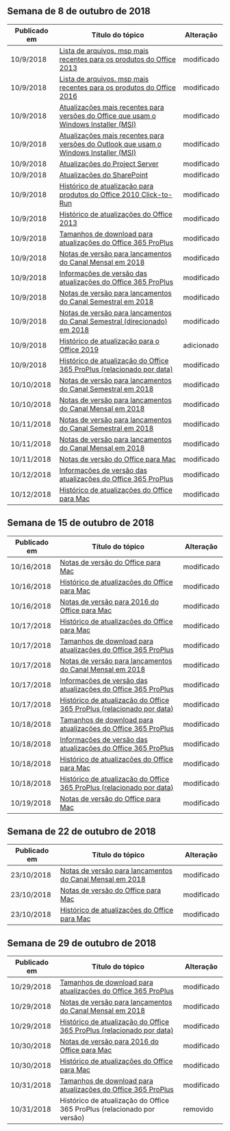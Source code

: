 <!-- This file is generated automatically each week. Changes made to this file will be overwritten.-->




## <a name="week-of-october-8-2018"></a>Semana de 8 de outubro de 2018


| Publicado em |Título do tópico | Alteração |
|------|------------|--------|
| 10/9/2018 | [Lista de arquivos. msp mais recentes para os produtos do Office 2013](/OfficeUpdates/msp-files-office-2013) | modificado |
| 10/9/2018 | [Lista de arquivos. msp mais recentes para os produtos do Office 2016](/OfficeUpdates/msp-files-office-2016) | modificado |
| 10/9/2018 | [Atualizações mais recentes para versões do Office que usam o Windows Installer (MSI)](/OfficeUpdates/office-updates-msi) | modificado |
| 10/9/2018 | [Atualizações mais recentes para versões do Outlook que usam o Windows Installer (MSI)](/OfficeUpdates/outlook-updates-msi) | modificado |
| 10/9/2018 | [Atualizações do Project Server](/OfficeUpdates/project-server-updates) | modificado |
| 10/9/2018 | [Atualizações do SharePoint](/OfficeUpdates/sharepoint-updates) | modificado |
| 10/9/2018 | [Histórico de atualização para produtos do Office 2010 Click-to-Run](/OfficeUpdates/update-history-office-2010-click-to-run) | modificado |
| 10/9/2018 | [Histórico de atualizações do Office 2013](/OfficeUpdates/update-history-office-2013) | modificado |
| 10/9/2018 | [Tamanhos de download para atualizações do Office 365 ProPlus](/OfficeUpdates/download-sizes-office365-proplus-updates) | modificado |
| 10/9/2018 | [Notas de versão para lançamentos do Canal Mensal em 2018](/OfficeUpdates/monthly-channel-2018) | modificado |
| 10/9/2018 | [Informações de versão das atualizações do Office 365 ProPlus](/OfficeUpdates/release-notes-office365-proplus) | modificado |
| 10/9/2018 | [Notas de versão para lançamentos do Canal Semestral em 2018](/OfficeUpdates/semi-annual-channel-2018) | modificado |
| 10/9/2018 | [Notas de versão para lançamentos do Canal Semestral (direcionado) em 2018](/OfficeUpdates/semi-annual-channel-targeted-2018) | modificado |
| 10/9/2018 | [Histórico de atualização para o Office 2019](/OfficeUpdates/update-history-office-2019) | adicionado |
| 10/9/2018 | [Histórico de atualização do Office 365 ProPlus (relacionado por data)](/OfficeUpdates/update-history-office365-proplus-by-date) | modificado |
| 10/10/2018 | [Notas de versão para lançamentos do Canal Semestral em 2018](/OfficeUpdates/semi-annual-channel-2018) | modificado |
| 10/10/2018 | [Notas de versão para lançamentos do Canal Mensal em 2018](/OfficeUpdates/monthly-channel-2018) | modificado |
| 10/11/2018 | [Notas de versão para lançamentos do Canal Semestral em 2018](/OfficeUpdates/semi-annual-channel-2018) | modificado |
| 10/11/2018 | [Notas de versão para lançamentos do Canal Mensal em 2018](/OfficeUpdates/monthly-channel-2018) | modificado |
| 10/11/2018 | [Notas de versão do Office para Mac](/OfficeUpdates/release-notes-office-for-mac) | modificado |
| 10/12/2018 | [Informações de versão das atualizações do Office 365 ProPlus](/OfficeUpdates/release-notes-office365-proplus) | modificado |
| 10/12/2018 | [Histórico de atualizações do Office para Mac](/OfficeUpdates/update-history-office-for-mac) | modificado |


## <a name="week-of-october-15-2018"></a>Semana de 15 de outubro de 2018


| Publicado em |Título do tópico | Alteração |
|------|------------|--------|
| 10/16/2018 | [Notas de versão do Office para Mac](/OfficeUpdates/release-notes-office-for-mac) | modificado |
| 10/16/2018 | [Histórico de atualizações do Office para Mac](/OfficeUpdates/update-history-office-for-mac) | modificado |
| 10/16/2018 | [Notas de versão para 2016 do Office para Mac](/OfficeUpdates/release-notes-office-2016-mac) | modificado |
| 10/17/2018 | [Histórico de atualizações do Office para Mac](/OfficeUpdates/update-history-office-for-mac) | modificado |
| 10/17/2018 | [Tamanhos de download para atualizações do Office 365 ProPlus](/OfficeUpdates/download-sizes-office365-proplus-updates) | modificado |
| 10/17/2018 | [Notas de versão para lançamentos do Canal Mensal em 2018](/OfficeUpdates/monthly-channel-2018) | modificado |
| 10/17/2018 | [Informações de versão das atualizações do Office 365 ProPlus](/OfficeUpdates/release-notes-office365-proplus) | modificado |
| 10/17/2018 | [Histórico de atualização do Office 365 ProPlus (relacionado por data)](/OfficeUpdates/update-history-office365-proplus-by-date) | modificado |
| 10/18/2018 | [Tamanhos de download para atualizações do Office 365 ProPlus](/OfficeUpdates/download-sizes-office365-proplus-updates) | modificado |
| 10/18/2018 | [Informações de versão das atualizações do Office 365 ProPlus](/OfficeUpdates/release-notes-office365-proplus) | modificado |
| 10/18/2018 | [Histórico de atualizações do Office para Mac](/OfficeUpdates/update-history-office-for-mac) | modificado |
| 10/18/2018 | [Histórico de atualização do Office 365 ProPlus (relacionado por data)](/OfficeUpdates/update-history-office365-proplus-by-date) | modificado |
| 10/19/2018 | [Notas de versão do Office para Mac](/OfficeUpdates/release-notes-office-for-mac) | modificado |


## <a name="week-of-october-22-2018"></a>Semana de 22 de outubro de 2018


| Publicado em |Título do tópico | Alteração |
|------|------------|--------|
| 23/10/2018 | [Notas de versão para lançamentos do Canal Mensal em 2018](/OfficeUpdates/monthly-channel-2018) | modificado |
| 23/10/2018 | [Notas de versão do Office para Mac](/OfficeUpdates/release-notes-office-for-mac) | modificado |
| 23/10/2018 | [Histórico de atualizações do Office para Mac](/OfficeUpdates/update-history-office-for-mac) | modificado |


## <a name="week-of-october-29-2018"></a>Semana de 29 de outubro de 2018


| Publicado em |Título do tópico | Alteração |
|------|------------|--------|
| 10/29/2018 | [Tamanhos de download para atualizações do Office 365 ProPlus](/OfficeUpdates/download-sizes-office365-proplus-updates) | modificado |
| 10/29/2018 | [Notas de versão para lançamentos do Canal Mensal em 2018](/OfficeUpdates/monthly-channel-2018) | modificado |
| 10/29/2018 | [Histórico de atualização do Office 365 ProPlus (relacionado por data)](/OfficeUpdates/update-history-office365-proplus-by-date) | modificado |
| 10/30/2018 | [Notas de versão para 2016 do Office para Mac](/OfficeUpdates/release-notes-office-2016-mac) | modificado |
| 10/30/2018 | [Histórico de atualizações do Office para Mac](/OfficeUpdates/update-history-office-for-mac) | modificado |
| 10/31/2018 | [Tamanhos de download para atualizações do Office 365 ProPlus](/OfficeUpdates/download-sizes-office365-proplus-updates) | modificado |
| 10/31/2018 | Histórico de atualização do Office 365 ProPlus (relacionado por versão) | removido |
